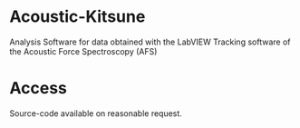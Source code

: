 # Acoustic-Kitsune
Analysis Software for data obtained with the LabVIEW Tracking software of the Acoustic Force Spectroscopy (AFS) 

# Access
Source-code available on reasonable request.
